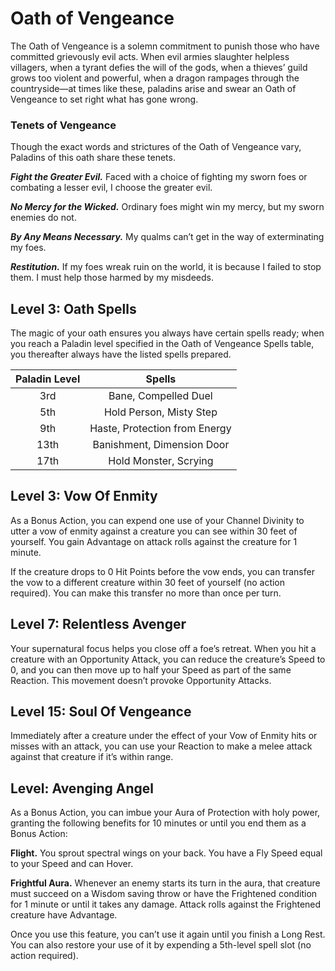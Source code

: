 # Oath of Vengeance

The Oath of Vengeance is a solemn commitment to punish those who have committed grievously evil acts. When evil armies slaughter helpless villagers, when a tyrant defies the will of the gods, when a thieves’ guild grows too violent and powerful, when a dragon rampages through the countryside—at times like these, paladins arise and swear an Oath of Vengeance to set right what has gone wrong.

### Tenets of Vengeance

Though the exact words and strictures of the Oath of Vengeance vary, Paladins of this oath share these tenets.

***Fight the Greater Evil.*** Faced with a choice of fighting my sworn foes or combating a lesser evil, I choose the greater evil.

***No Mercy for the Wicked.*** Ordinary foes might win my mercy, but my sworn enemies do not.

***By Any Means Necessary.*** My qualms can’t get in the way of exterminating my foes.

***Restitution.*** If my foes wreak ruin on the world, it is because I failed to stop them. I must help those harmed by my misdeeds.
 
## Level 3: Oath Spells

The magic of your oath ensures you always have certain spells ready; when you reach a Paladin level specified in the Oath of Vengeance Spells table, you thereafter always have the listed spells prepared.

| Paladin Level | Spells |
|:---:|:---:|
| 3rd | Bane, Compelled Duel |
| 5th | Hold Person, Misty Step |
| 9th | Haste, Protection from Energy |
| 13th | Banishment, Dimension Door |
| 17th | Hold Monster, Scrying |
 
## Level 3: Vow Of Enmity

As a Bonus Action, you can expend one use of your Channel Divinity to utter a vow of enmity against a creature you can see within 30 feet of yourself. You gain Advantage on attack rolls against the creature for 1 minute.

If the creature drops to 0 Hit Points before the vow ends, you can transfer the vow to a different creature within 30 feet of yourself (no action required). You can make this transfer no more than once per turn.

## Level 7: Relentless Avenger

Your supernatural focus helps you close off a foe’s retreat. When you hit a creature with an Opportunity Attack, you can reduce the creature’s Speed to 0, and you can then move up to half your Speed as part of the same Reaction. This movement doesn’t provoke Opportunity Attacks.

## Level 15: Soul Of Vengeance

Immediately after a creature under the effect of your Vow of Enmity hits or misses with an attack, you can use your Reaction to make a melee attack against that creature if it’s within range.

## Level: Avenging Angel

As a Bonus Action, you can imbue your Aura of Protection with holy power, granting the following benefits for 10 minutes or until you end them as a Bonus Action:

**Flight.** You sprout spectral wings on your back. You have a Fly Speed equal to your Speed and can Hover.

**Frightful Aura.** Whenever an enemy starts its turn in the aura, that creature must succeed on a Wisdom saving throw or have the Frightened condition for 1 minute or until it takes any damage. Attack rolls against the Frightened creature have Advantage.

Once you use this feature, you can’t use it again until you finish a Long Rest. You can also restore your use of it by expending a 5th-level spell slot (no action required).
 
